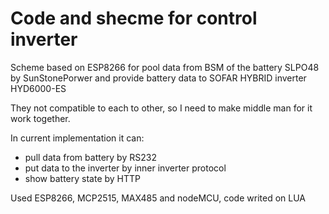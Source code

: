 # Code and shecme for control inverter
Scheme based on ESP8266 for pool data from BSM of the battery SLPO48 by SunStonePorwer
and provide battery data to SOFAR HYBRID inverter HYD6000-ES

They not compatible to each to other, so I need to make middle man for it work together.

In current implementation it can:

  * pull data from battery by RS232
  * put data to the inverter by inner inverter protocol
  * show battery state by HTTP

Used ESP8266, MCP2515, MAX485 and nodeMCU, code writed on LUA